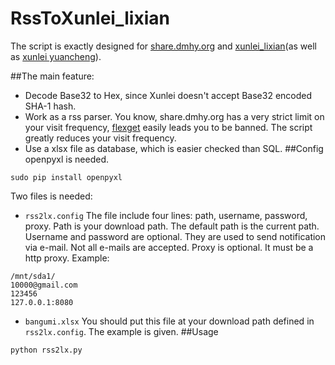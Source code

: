 # RssToXunlei_lixian
The script is exactly designed for [share.dmhy.org](http://share.dmhy.org) and [xunlei_lixian](https://github.com/iambus/xunlei-lixian)(as well as [xunlei yuancheng](http://yuancheng.xunlei.com/)).

##The main feature:
- Decode Base32 to Hex, since Xunlei doesn't accept Base32 encoded SHA-1 hash.
- Work as a rss parser. You know, share.dmhy.org has a very strict limit on your visit frequency, [flexget](http://flexget.com)  easily leads you to be banned. The script greatly reduces your visit frequency.
- Use a xlsx file as database, which is easier checked than SQL.
##Config
openpyxl is needed.
```
sudo pip install openpyxl
```
Two files is needed:
- `rss2lx.config`
The file include four lines: path, username, password, proxy. 
Path is your download path. The default path is the current path. 
Username and password are optional. They are used to send notification via e-mail. Not all e-mails are accepted. 
Proxy is optional. It must be a http proxy.
Example:
```
/mnt/sda1/
10000@gmail.com
123456
127.0.0.1:8080
```
- `bangumi.xlsx`
You should put this file at your download path defined in `rss2lx.config`.
The example is given.
##Usage
```
python rss2lx.py
```
